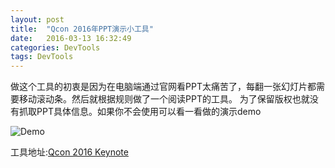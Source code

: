 ```yaml
---
layout: post
title:  "Qcon 2016年PPT演示小工具"
date:   2016-03-13 16:32:49
categories: DevTools
tags: DevTools
---
```


做这个工具的初衷是因为在电脑端通过官网看PPT太痛苦了，每翻一张幻灯片都需要移动滚动条。然后就根据规则做了一个阅读PPT的工具。
为了保留版权也就没有抓取PPT具体信息。如果你不会使用可以看一看做的演示demo

![Demo](http://7xtcs7.com2.z0.glb.clouddn.com/two.gif)

工具地址:[Qcon 2016 Keynote](/demo/qcon.html)
